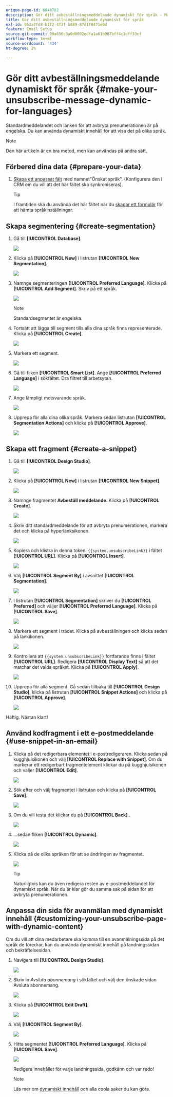 ```yaml
---
unique-page-id: 6848782
description: Gör ditt avbeställningsmeddelande dynamiskt för språk - Marketo Docs - produktdokumentation
title: Gör ditt avbeställningsmeddelande dynamiskt för språk
exl-id: 953a7fd8-b1f2-4f3f-b889-87d1f0471e0d
feature: Email Setup
source-git-commit: 09a656c3a0d0002edfa1a61b987bff4c1dff33cf
workflow-type: tm+mt
source-wordcount: '434'
ht-degree: 2%

---
```


# Gör ditt avbeställningsmeddelande dynamiskt för språk {#make-your-unsubscribe-message-dynamic-for-languages}

Standardmeddelandet och länken för att avbryta prenumerationen är på engelska. Du kan använda dynamiskt innehåll för att visa det på olika språk.

>[!NOTE]
>
>Den här artikeln är en bra metod, men kan användas på andra sätt.

## Förbered dina data {#prepare-your-data}

1. [Skapa ett anpassat fält](/help/marketo/product-docs/administration/field-management/create-a-custom-field-in-marketo.md) med namnet&quot;Önskat språk&quot;. (Konfigurera den i CRM om du vill att det här fältet ska synkroniseras).

   >[!TIP]
   >
   >I framtiden ska du använda det här fältet när du [skapar ett formulär](/help/marketo/product-docs/demand-generation/forms/creating-a-form/create-a-form.md) för att hämta språkinställningar.

## Skapa segmentering {#create-segmentation}

1. Gå till **[!UICONTROL Database]**.

   ![](assets/make-your-unsubscribe-message-dynamic-for-languages-1.png)

1. Klicka på **[!UICONTROL New]** i listrutan **[!UICONTROL New Segmentation]**.

   ![](assets/make-your-unsubscribe-message-dynamic-for-languages-2.png)

1. Namnge segmenteringen **[!UICONTROL Preferred Language]**. Klicka på **[!UICONTROL Add Segment]**. Skriv på ett språk.

   ![](assets/make-your-unsubscribe-message-dynamic-for-languages-3.png)

   >[!NOTE]
   >
   >Standardsegmentet är engelska.

1. Fortsätt att lägga till segment tills alla dina språk finns representerade. Klicka på **[!UICONTROL Create]**.

   ![](assets/make-your-unsubscribe-message-dynamic-for-languages-4.png)

1. Markera ett segment.

   ![](assets/make-your-unsubscribe-message-dynamic-for-languages-5.png)

1. Gå till fliken **[!UICONTROL Smart List]**. Ange **[!UICONTROL Preferred Language]** i sökfältet. Dra filtret till arbetsytan.

   ![](assets/make-your-unsubscribe-message-dynamic-for-languages-6.png)

1. Ange lämpligt motsvarande språk.

   ![](assets/make-your-unsubscribe-message-dynamic-for-languages-7.png)

1. Upprepa för alla dina olika språk. Markera sedan listrutan **[!UICONTROL Segmentation Actions]** och klicka på **[!UICONTROL Approve]**.

   ![](assets/make-your-unsubscribe-message-dynamic-for-languages-8.png)

## Skapa ett fragment {#create-a-snippet}

1. Gå till **[!UICONTROL Design Studio]**.

   ![](assets/make-your-unsubscribe-message-dynamic-for-languages-9.png)

1. Klicka på **[!UICONTROL New]** i listrutan **[!UICONTROL New Snippet]**.

   ![](assets/make-your-unsubscribe-message-dynamic-for-languages-10.png)

1. Namnge fragmentet **Avbeställ meddelande**. Klicka på **[!UICONTROL Create]**.

   ![](assets/make-your-unsubscribe-message-dynamic-for-languages-11.png)

1. Skriv ditt standardmeddelande för att avbryta prenumerationen, markera det och klicka på hyperlänksikonen.

   ![](assets/make-your-unsubscribe-message-dynamic-for-languages-12.png)

1. Kopiera och klistra in denna token: `{{system.unsubscribeLink}}` i fältet **[!UICONTROL URL]**. Klicka på **[!UICONTROL Insert]**.

   ![](assets/make-your-unsubscribe-message-dynamic-for-languages-13.png)

1. Välj **[!UICONTROL Segment By]** i avsnittet **[!UICONTROL Segmentation]**.

   ![](assets/make-your-unsubscribe-message-dynamic-for-languages-14.png)

1. I listrutan **[!UICONTROL Segmentation]** skriver du **[!UICONTROL Preferred]** och väljer **[!UICONTROL Preferred Language]**. Klicka på **[!UICONTROL Save]**.

   ![](assets/make-your-unsubscribe-message-dynamic-for-languages-15.png)

1. Markera ett segment i trädet. Klicka på avbeställningen och klicka sedan på länkikonen.

   ![](assets/make-your-unsubscribe-message-dynamic-for-languages-16.png)

1. Kontrollera att `{{system.unsubscribeLink}}` fortfarande finns i fältet **[!UICONTROL URL]**. Redigera **[!UICONTROL Display Text]** så att det matchar det valda språket. Klicka på **[!UICONTROL Apply]**.

   ![](assets/make-your-unsubscribe-message-dynamic-for-languages-17.png)

1. Upprepa för alla segment. Gå sedan tillbaka till **[!UICONTROL Design Studio]**, klicka på listrutan **[!UICONTROL Snippet Actions]** och klicka på **[!UICONTROL Approve]**.

   ![](assets/make-your-unsubscribe-message-dynamic-for-languages-18.png)

Häftig. Nästan klart!

## Använd kodfragment i ett e-postmeddelande {#use-snippet-in-an-email}

1. Klicka på det redigerbara elementet i e-postredigeraren. Klicka sedan på kugghjulsikonen och välj **[!UICONTROL Replace with Snippet]**. Om du markerar ett redigerbart fragmentelement klickar du på kugghjulsikonen och väljer **[!UICONTROL Edit]**.

   ![](assets/make-your-unsubscribe-message-dynamic-for-languages-19.png)

1. Sök efter och välj fragmentet i listrutan och klicka på **[!UICONTROL Save]**.

   ![](assets/make-your-unsubscribe-message-dynamic-for-languages-20.png)

1. Om du vill testa det klickar du på **[!UICONTROL Back]**..

   ![](assets/make-your-unsubscribe-message-dynamic-for-languages-21.png)

1. ...sedan fliken **[!UICONTROL Dynamic]**.

   ![](assets/make-your-unsubscribe-message-dynamic-for-languages-22.png)

1. Klicka på de olika språken för att se ändringen av fragmentet.

   ![](assets/make-your-unsubscribe-message-dynamic-for-languages-23.png)

   >[!TIP]
   >
   >Naturligtvis kan du även redigera resten av e-postmeddelandet för dynamiskt språk. När du är klar gör du samma sak på sidan för att avbryta prenumerationen.

## Anpassa din sida för avanmälan med dynamiskt innehåll {#customizing-your-unsubscribe-page-with-dynamic-content}

Om du vill att dina medarbetare ska komma till en avanmälningssida på det språk de föredrar, kan du använda dynamiskt innehåll på landningssidan och bekräftelsesidan.

1. Navigera till **[!UICONTROL Design Studio]**.

   ![](assets/make-your-unsubscribe-message-dynamic-for-languages-24.png)

1. Skriv in _Avsluta abonnemang_ i sökfältet och välj den önskade sidan Avsluta abonnemang.

   ![](assets/make-your-unsubscribe-message-dynamic-for-languages-25.png)

1. Klicka på **[!UICONTROL Edit Draft]**.

   ![](assets/make-your-unsubscribe-message-dynamic-for-languages-26.png)

1. Välj **[!UICONTROL Segment By]**.

   ![](assets/make-your-unsubscribe-message-dynamic-for-languages-27.png)

1. Hitta segmentet **[!UICONTROL Preferred Language]**. Klicka på **[!UICONTROL Save]**.

   ![](assets/make-your-unsubscribe-message-dynamic-for-languages-28.png)

   Redigera innehållet för varje landningssida, godkänn och var redo!

   >[!NOTE]
   >
   >Läs mer om [dynamiskt innehåll](/help/marketo/product-docs/personalization/segmentation-and-snippets/segmentation/understanding-dynamic-content.md) och alla coola saker du kan göra.
